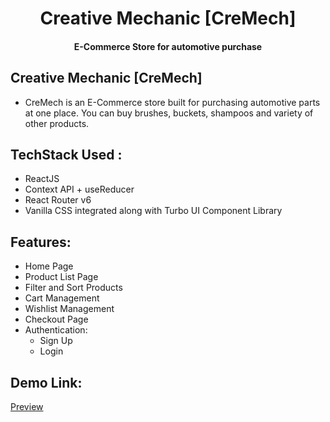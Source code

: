 <div align='center'>
<h1>Creative Mechanic [CreMech]</h1>
<h4>E-Commerce Store for automotive purchase</h4>
</div>

## Creative Mechanic [CreMech]

- CreMech is an E-Commerce store built for purchasing automotive parts at one place. You can buy brushes, buckets, shampoos and variety of other products.

## TechStack Used :

- ReactJS
- Context API + useReducer
- React Router v6
- Vanilla CSS integrated along with Turbo UI Component Library

## Features:

- Home Page
- Product List Page
- Filter and Sort Products
- Cart Management
- Wishlist Management
- Checkout Page
- Authentication:
  - Sign Up
  - Login

## Demo Link:

[Preview](https://creativemechanic-react.netlify.app/)
